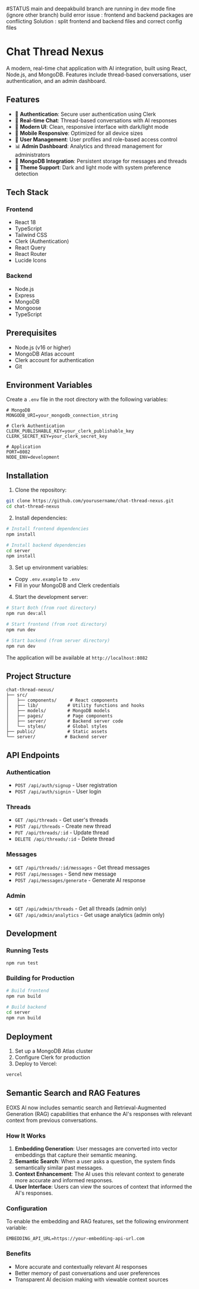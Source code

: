 #STATUS 
main and deepakbuild branch are running in dev mode fine (ignore other branch)
build error issue : frontend and backend packages are conflicting 
Solution : split frontend and backend files and correct config files

# Chat Thread Nexus

A modern, real-time chat application with AI integration, built using React, Node.js, and MongoDB. Features include thread-based conversations, user authentication, and an admin dashboard.

## Features

- 🔐 **Authentication**: Secure user authentication using Clerk
- 💬 **Real-time Chat**: Thread-based conversations with AI responses
- 🎨 **Modern UI**: Clean, responsive interface with dark/light mode
- 📱 **Mobile Responsive**: Optimized for all device sizes
- 👥 **User Management**: User profiles and role-based access control
- 📊 **Admin Dashboard**: Analytics and thread management for administrators
- 🔄 **MongoDB Integration**: Persistent storage for messages and threads
- 🌙 **Theme Support**: Dark and light mode with system preference detection

## Tech Stack

### Frontend
- React 18
- TypeScript
- Tailwind CSS
- Clerk (Authentication)
- React Query
- React Router
- Lucide Icons

### Backend
- Node.js
- Express
- MongoDB
- Mongoose
- TypeScript

## Prerequisites

- Node.js (v16 or higher)
- MongoDB Atlas account
- Clerk account for authentication
- Git

## Environment Variables

Create a `.env` file in the root directory with the following variables:

```env
# MongoDB
MONGODB_URI=your_mongodb_connection_string

# Clerk Authentication
CLERK_PUBLISHABLE_KEY=your_clerk_publishable_key
CLERK_SECRET_KEY=your_clerk_secret_key

# Application
PORT=8082
NODE_ENV=development
```

## Installation

1. Clone the repository:
```bash
git clone https://github.com/yourusername/chat-thread-nexus.git
cd chat-thread-nexus
```

2. Install dependencies:
```bash
# Install frontend dependencies
npm install

# Install backend dependencies
cd server
npm install
```

3. Set up environment variables:
- Copy `.env.example` to `.env`
- Fill in your MongoDB and Clerk credentials

4. Start the development server:
```bash
# Start Both (from root directory)
npm run dev:all

# Start frontend (from root directory)
npm run dev

# Start backend (from server directory)
npm run dev
```

The application will be available at `http://localhost:8082`

## Project Structure

```
chat-thread-nexus/
├── src/
│   ├── components/     # React components
│   ├── lib/           # Utility functions and hooks
│   ├── models/        # MongoDB models
│   ├── pages/         # Page components
│   ├── server/        # Backend server code
│   └── styles/        # Global styles
├── public/            # Static assets
└── server/           # Backend server
```

## API Endpoints

### Authentication
- `POST /api/auth/signup` - User registration
- `POST /api/auth/signin` - User login

### Threads
- `GET /api/threads` - Get user's threads
- `POST /api/threads` - Create new thread
- `PUT /api/threads/:id` - Update thread
- `DELETE /api/threads/:id` - Delete thread

### Messages
- `GET /api/threads/:id/messages` - Get thread messages
- `POST /api/messages` - Send new message
- `POST /api/messages/generate` - Generate AI response

### Admin
- `GET /api/admin/threads` - Get all threads (admin only)
- `GET /api/admin/analytics` - Get usage analytics (admin only)

## Development

### Running Tests
```bash
npm run test
```

### Building for Production
```bash
# Build frontend
npm run build

# Build backend
cd server
npm run build
```

## Deployment

1. Set up a MongoDB Atlas cluster
2. Configure Clerk for production
3. Deploy to Vercel:
```bash
vercel
```

## Semantic Search and RAG Features

EOXS AI now includes semantic search and Retrieval-Augmented Generation (RAG) capabilities that enhance the AI's responses with relevant context from previous conversations.

### How It Works

1. **Embedding Generation**: User messages are converted into vector embeddings that capture their semantic meaning.
2. **Semantic Search**: When a user asks a question, the system finds semantically similar past messages.
3. **Context Enhancement**: The AI uses this relevant context to generate more accurate and informed responses.
4. **User Interface**: Users can view the sources of context that informed the AI's responses.

### Configuration

To enable the embedding and RAG features, set the following environment variable:

```
EMBEDDING_API_URL=https://your-embedding-api-url.com
```

### Benefits

- More accurate and contextually relevant AI responses
- Better memory of past conversations and user preferences
- Transparent AI decision making with viewable context sources
